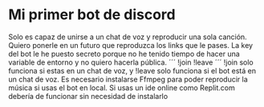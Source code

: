 # Mi primer bot de discord
Solo es capaz de unirse a un chat de voz y reproducir una sola canción. Quiero ponerle en un futuro que reproduzca los links que le pases. La key del bot le he puesto secreto porque no he tenido tiempo de hacer una variable de entorno y no quiero hacerla pública. 
´´´
!join
!leave
´´´
!join solo funciona si estas en un chat de voz, y !leave solo funciona si el bot está en un chat de voz.
Es necesario instalarse Ffmpeg para poder reproducir la música si usas el bot en local. Si usas un ide online como Replit.com debería de funcionar sin necesidad de instalarlo